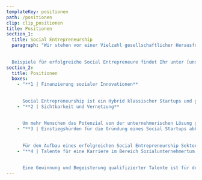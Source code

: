 ```yaml
---
templateKey: positionen
path: /positionen
clip: clip_positionen
title: Positionen
section_1:
  title: Social Entrepreneurship
  paragraph: "Wir stehen vor einer Vielzahl gesellschaftlicher Herausforderungen. Klimawandel, Kinder- und Altersarmut, Reformstau im Bildungssystem, Integration Geflüchteter oder demografischer Wandel sind nur einige Beispiele. Statt diesen Herausforderungen nachhaltig an deren Kernursache zu begegnen, wird oft den Symptomen mit Werkzeugen aus dem vergangen Jahrhundert begegnet. So werden Potenziale verschenkt und selten grundlegende gesellschaftliche Verbesserungen herbeigeführt. Bei all den gesellschaftlichen Herausforderungen unserer Zeit muss hier ein anderer Anspruch bestehen. Eins wird deutlich. **Wir benötigen ein Umdenken!** Social Entrepreneure (Sozialunternehmer\\*innen) bringen genau diesen Anspruch mit und gehen unsere gesellschaftlichen Herausforderungen mit innovativen und zukunftsgerichteten Lösungen ganzheitlich an. In Deutschland gibt es bereits eine Vielzahl an Sozialunternehmer\\*innen der neuen Generation. Sie nutzen unternehmerische und zeitgemäße Instrumente und stellen dabei die gesellschaftliche vor die finanzielle Rendite.
  
  
  Beispiele für erfolgreiche Social Entrepreneure findet Ihr unter [unseren Mitgliedern](/netzwerk)."
section_2: 
  title: Positionen
  boxes:
    - "**1 | Finanzierung sozialer Innovationen**
    
    
      Social Entrepreneurship ist ein Hybrid klassischer Startups und gemeinnütziger Organisationen. Öffentliche Finanzierungsinstrumente fokussieren sich meist auf eine der beiden Möglichkeiten. Um soziale Innovationen voranzubringen, sollten die erfolgreichen Programme der klassischen Gründungs- und Innovationsfinanzierung ausgeweitet werden und/oder eigene Finanzierungsinstrumente aufgebaut werden. Wichtig ist die Integration der sozialunternehmerischen Interessenvertretung für einen praxisnahen Aufbau der Finanzierungsinstrumente."
    - "**2 | Sichtbarkeit und Vernetzung**
    
    
      Um mehr Menschen das Potenzial von der unternehmerischen Lösung gesellschaftlicher Herausforderungen aufzuzeigen, ist es wichtig, mehr Sichtbarkeit und Vernetzungsmöglichkeiten für den jungen Sektor zu schaffen."
    - "**3 | Einstiegshürden für die Gründung eines Social Startups abbauen**
    
    
      Für den Aufbau eines erfolgreichen Social Entrepreneurship Sektor ist die Ermöglichung von Neugründungen maßgeblich."
    - "**4 | Talente für eine Karriere im Bereich Sozialunternehmertum begeistern**
    
    
      Eine Gewinnung und Begeisterung qualifizierter Talente ist für den Ausbau von Social Entrepreneurship in Deutschland nötig." 
---
```

